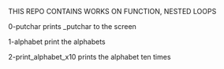THIS REPO CONTAINS WORKS ON FUNCTION, NESTED LOOPS 

0-putchar prints _putchar  to the screen

1-alphabet print the alphabets

2-print_alphabet_x10 prints the alphabet ten times

